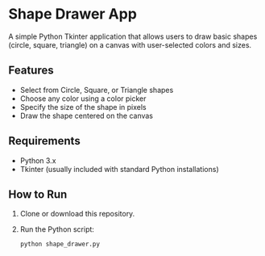 # Shape Drawer App

A simple Python Tkinter application that allows users to draw basic shapes (circle, square, triangle) on a canvas with user-selected colors and sizes.

## Features

- Select from Circle, Square, or Triangle shapes
- Choose any color using a color picker
- Specify the size of the shape in pixels
- Draw the shape centered on the canvas

## Requirements

- Python 3.x
- Tkinter (usually included with standard Python installations)

## How to Run

1. Clone or download this repository.
2. Run the Python script:

   ```bash
   python shape_drawer.py

